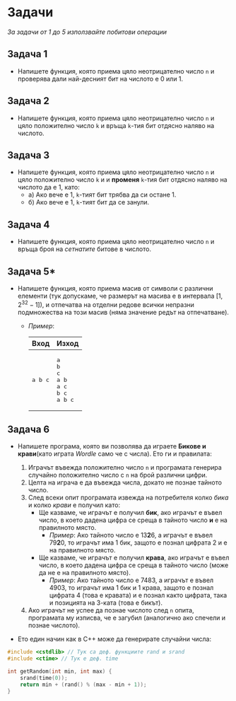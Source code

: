 ﻿# Задачи

*За задачи от 1 до 5 използвайте побитови операции*

## Задача 1
- Напишете функция, която приема цяло неотрицателно число `n` и проверява дали най-десният бит на числото е 0 или 1.

## Задача 2
- Напишете функция, която приема цяло неотрицателно число `n` и цяло положително число `k` и връща `k`-тия бит отдясно наляво на числото.

## Задача 3
- Напишете функция, която приема цяло неотрицателно число `n` и цяло положително число `k` и и **променя** `k`-тия бит отдясно наляво на числото да е 1, като:
    * а) Ако вече е 1, `k`-тият бит трябва да си остане 1.
    * б) Ако вече е 1, `k`-тият бит да се занули.

## Задача 4
- Напишете функция, която приема цяло неотрицателно число `n` и връща броя на *сетнатите* битове в числото.

## Задача 5*
- Напишете функция, която приема масив от символи с различни елементи (тук допускаме, че размерът на масива е в интервала $[1, 2^{32} - 1]$), и отпечатва на отделни редове всички непразни подмножества на този масив (няма значение редът на отпечатване).
    * *Пример*:
 
         | Вход  | Изход |
         | ------------- | ------------- |
         | <pre>a b c</pre> | <pre>a<br>b<br>c<br>a b<br>a c<br>b c<br>a b c</pre>  |

## Задача 6
- Напишете програма, която ви позволява да играете **Бикове и крави**(като играта *Wordle* само че с числа). Ето ги и правилата:
    1. Играчът въвежда положително число `n` и програмата генерира случайно положително число с `n` на брой различни цифри.
    2. Целта на играча е да въвежда числа, докато не познае тайното число.
    3. След всеки опит програмата извежда на потребителя колко *бика* и колко *крави* е получил като:
        * Ще казваме, че играчът е получил **бик**, ако играчът е въвел число, в което дадена цифра се среща в тайното число **и** е на правилното място.
            * *Пример*: Ако тайното число е 13**2**6, а играчът е въвел 79**2**0, то играчът има 1 бик, защото е познал цифрата 2 и е на правилното място.
        * Ще казваме, че играчът е получил **крава**, ако играчът е въвел число, в което дадена цифра се среща в тайното число (може да не е на правилното място).
            * *Пример*: Ако тайното число е 7483, а играчът е въвел 4903, то играчът има 1 бик и 1 крава, защото е познал цифрата 4 (това е кравата) и е познал както цифрата, така и позицията на 3-ката (това е бикът).
    4. Ако играчът не успее да познае числото след `n` опита, програмата му изписва, че е загубил (аналогично ако спечели и познае числото).
 
- Ето един начин как в C++ може да генерирате случайни числа:
```c++
#include <cstdlib> // Тук са деф. функциите rand и srand
#include <ctime> // Тук е деф. time

int getRandom(int min, int max) {
    srand(time(0));
    return min + (rand() % (max - min + 1));
}
```